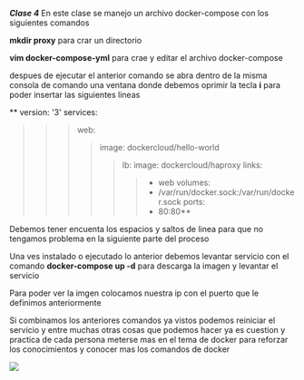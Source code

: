 ***Clase 4***
En este clase se manejo un archivo docker-compose con los siguientes comandos

**mkdir proxy** para crar un directorio

**vim docker-compose-yml** para crae y editar el archivo docker-compose

despues de ejecutar el anterior comando se abra dentro de la misma consola de comando una ventana donde debemos oprimir la tecla **i** para poder insertar las siguientes lineas

**
version: '3'
services:
>>>web:
>>>>image: dockercloud/hello-world
>>>>>lb:
>>>>image: dockercloud/haproxy
>>>>links:
>>>>>>- web
>>>>>>volumes:
>>>>>>- /var/run/docker.sock:/var/run/docker.sock
>>>>ports:
>>>>>>- 80:80**

Debemos tener encuenta los espacios y saltos de linea para 
que no tengamos problema en la siguiente parte del proceso 

Una ves instalado o ejecutado lo anterior debemos levantar servicio con el comando 
**docker-compose up -d** para descarga la imagen y levantar el servicio 

Para poder ver la imgen colocamos nuestra ip con el puerto que le definimos anteriormente

Si combinamos los anteriores comandos ya vistos podemos reiniciar el servicio y entre muchas otras cosas que podemos hacer ya es cuestion y practica de cada persona meterse mas en el tema de docker para reforzar los conocimientos y conocer mas los comandos de docker

<img src="https://d33wubrfki0l68.cloudfront.net/e7a6759eb6232b4280b83b18aa255289d65e4b6e/7698a/images/logo.webp">